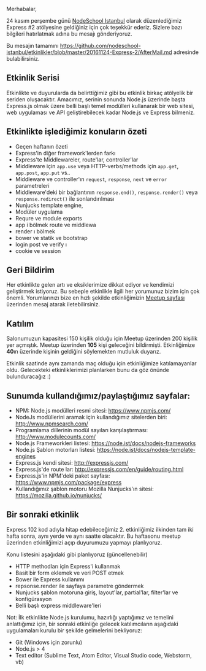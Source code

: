 Merhabalar,

24 kasım perşembe günü [NodeSchool Istanbul](http://nodeschool.ist/) olarak düzenlediğimiz Express #2 atölyesine geldiğiniz için çok teşekkür ederiz. Sizlere bazı bilgileri hatırlatmak adına bu mesajı gönderiyoruz.

Bu mesajın tamamını https://github.com/nodeschool-istanbul/etkinlikler/blob/master/20161124-Express-2/AfterMail.md adresinde bulabilirsiniz.

## Etkinlik Serisi

Etkinlikte ve duyurularda da belirttiğimiz gibi bu etkinlik birkaç atölyelik bir seriden oluşacaktır.
Amacımız, serinin sonunda Node.js üzerinde başta Express.js olmak üzere belli başlı temel modülleri kullanarak bir web sitesi, web uygulaması ve API geliştirebilecek kadar Node.js ve Express bilmeniz.

## Etkinlikte işlediğimiz konuların özeti
* Geçen haftanın özeti
* Express'in diğer framework'lerden farkı
* Express'te Middlewareler, route'lar, controller'lar
 * Middleware için `app.use` veya HTTP-verbs/methods için `app.get`, `app.post`, `app.put` vs..
 * Middleware ve controller'ın `request`, `response`, `next` ve `error` parametreleri
 * Middleware'deki bir bağlantının `response.end()`, `response.render()` veya `response.redirect()` ile sonlandırılması 
* Nunjucks template engine, 
* Modüler uygulama
 * Requre ve module exports
 * app i bölmek route ve middlewa
 * render ı bölmek
* bower ve statik ve bootstrap
* login post ve verify ı
* cookie ve session 

## Geri Bildirim
Her etkinlikte gelen artı ve eksiklerimize dikkat ediyor ve kendimizi geliştirmek istiyoruz. Bu sebeple etkinlikle ilgili her yorumunuz bizim için çok önemli.
Yorumlarınızı bize en hızlı şekilde etkinliğimizin [Meetup sayfası](https://www.meetup.com/nodeschool-istanbul/events/235619166/) üzerinden mesaj atarak iletebilirsiniz.

## Katılım
Salonumuzun kapasitesi 150 kişilik olduğu için Meetup üzerinden 200 kişilik yer açmıştık. Meetup üzerinden **105** kişi geleceğini bildirmişti. Etkinliğimize **40**ın üzerinde kişinin geldiğini söylemekten mutluluk duyarız.

Etkinlik saatinde aynı zamanda maç olduğu için etkinliğimize katılamayanlar oldu. Gelecekteki etkinliklerimizi planlarken bunu da göz önünde bulunduracağız :)

## Sunumda kullandığımız/paylaştığımız sayfalar:
- NPM: Node.js modülleri resmi sitesi: https://www.npmjs.com/
- NodeJs modüllerini aramak için kullandığımız sitelerden biri: http://www.npmsearch.com/
- Programlama dillerinin modül sayıları karşılaştırması: http://www.modulecounts.com/
- Node.js Frameworkleri listesi: https://node.ist/docs/nodejs-frameworks
- Node.js Şablon motorları listesi: https://node.ist/docs/nodejs-template-engines
- Express.js kendi sitesi: http://expressjs.com/
- Express.js'de route lar: http://expressjs.com/en/guide/routing.html
- Express.js'in NPM'deki paket sayfası: https://www.npmjs.com/package/express
- Kullandığımız şablon motoru Mozilla Nunjucks'ın sitesi: https://mozilla.github.io/nunjucks/

## Bir sonraki etkinlik
Express 102 kod adıyla hitap edebileceğimiz 2. etkinliğimiz ilkinden tam iki hafta sonra, aynı yerde ve aynı saatte olacaktır.
Bu haftasonu meetup üzerinden etkinliğimizi açıp duyurumuzu yapmayı planlıyoruz.

Konu listesini aşağıdaki gibi planlıyoruz (güncellenebilir)
- HTTP methodları için Express'i kullanmak
- Basit bir form eklemek ve veri POST etmek
- Bower ile Express kullanımı
- repsonse.render ile sayfaya parametre göndermek
- Nunjucks şablon motoruna giriş, layout'lar, partial'lar, filter'lar ve konfigürasyon
- Belli başlı express middleware'leri

Not: İlk etkinlikte Node.js kurulumu, hazırlığı yaptığımız ve temelini anlattığımız için, bir sonraki etkinliğe gelecek katılımcıların aşağıdaki uygulamaları kurulu bir şekilde gelmelerini bekliyoruz:
- Git (Windows için zorunlu)
- Node.js > 4
- Text editor (Sublime Text, Atom Editor, Visual Studio code, Webstorm, vb)


